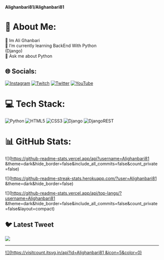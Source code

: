 

**Alighanbari81/Alighanbari81**
# 💫 About Me:

👦 Im Ali Ghanbari<br>🌱 I’m currently learning BackEnd With Python<br> (Django)<br>💬 Ask me about Python

## 🌐 Socials:

[![Instagram](https://img.shields.io/badge/Instagram-%23E4405F.svg?logo=Instagram&logoColor=white)](https://instagram.com/ali.ghanbari.81) [![Twitch](https://img.shields.io/badge/Twitch-%239146FF.svg?logo=Twitch&logoColor=white)](https://twitch.tv/ali_ghanbari) [![Twitter](https://img.shields.io/badge/Twitter-%231DA1F2.svg?logo=Twitter&logoColor=white)](https://twitter.com/Ali_Ghanbari_81) [![YouTube](https://img.shields.io/badge/YouTube-%23FF0000.svg?logo=YouTube&logoColor=white)](https://youtube.com/@Ali_Ghanbari_81) 

# 💻 Tech Stack:

![Python](https://img.shields.io/badge/python-3670A0?style=for-the-badge&logo=python&logoColor=ffdd54) ![HTML5](https://img.shields.io/badge/html5-%23E34F26.svg?style=for-the-badge&logo=html5&logoColor=white) ![CSS3](https://img.shields.io/badge/css3-%231572B6.svg?style=for-the-badge&logo=css3&logoColor=white) ![Django](https://img.shields.io/badge/django-%23092E20.svg?style=for-the-badge&logo=django&logoColor=white) ![DjangoREST](https://img.shields.io/badge/DJANGO-REST-ff1709?style=for-the-badge&logo=django&logoColor=white&color=ff1709&labelColor=gray)

# 📊 GitHub Stats:

![](https://github-readme-stats.vercel.app/api?username=Alighanbari81 &theme=dark&hide_border=false&include_all_commits=false&count_private=false)<br/>

![](https://github-readme-streak-stats.herokuapp.com/?user=Alighanbari81 &theme=dark&hide_border=false)<br/>

![](https://github-readme-stats.vercel.app/api/top-langs/?username=Alighanbari81 &theme=dark&hide_border=false&include_all_commits=false&count_private=false&layout=compact)

## 🐦 Latest Tweet

[![](https://gtce.itsvg.in/api?username=Ali_Ghanbari_81)](https://github.com/VishwaGauravIn/github-twitter-card-embed)

---

[![](https://visitcount.itsvg.in/api?id=Alighanbari81 &icon=5&color=0)](https://visitcount.itsvg.in)

<!-- Proudly created with GPRM ( https://gprm.itsvg.in ) -->


